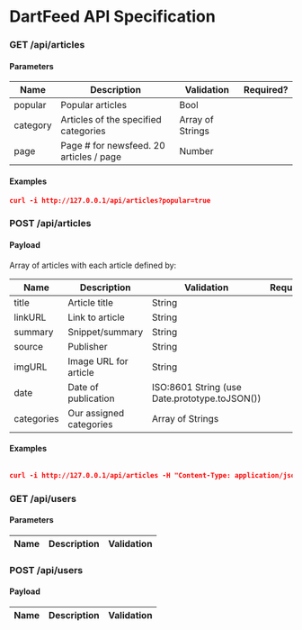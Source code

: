 # DartFeed API Specification
 
### GET /api/articles

#### Parameters

Name | Description | Validation | Required?
-----|------------- | --------- | ---
popular | Popular articles | Bool | 
category | Articles of the specified categories | Array of Strings | 
page | Page # for newsfeed. 20 articles / page | Number | 

#### Examples

```json
curl -i http://127.0.0.1/api/articles?popular=true

```

### POST /api/articles

#### Payload

Array of articles with each article defined by:

Name | Description | Validation | Required?
-----|------------- | --------- |------
title | Article title | String | 
linkURL | Link to article | String |  
summary | Snippet/summary | String | 
source | Publisher | String | 
imgURL | Image URL for article | String | 
date | Date of publication | ISO:8601 String (use Date.prototype.toJSON()) | 
categories | Our assigned categories | Array of Strings | 

#### Examples

```json

curl -i http://127.0.0.1/api/articles -H "Content-Type: application/json" -d '[{{"title":"TensorFlow and Monetizing Intellectual Property","linkURL":"https://stratechery.com/2015/tensorflow-and-monetizing-intellectual-property/","summary":"<p>Google has said repeatedly that machine learning is key to their future. Why, then, did they open source the secret sauce? Is it a mistake, or are there lessons to be learned for IP creators everywhere.</p> <p>The post <a rel="nofollow" href="https://stratechery.com/2015/tensorflow-and-monetizing-intellectual-property/">TensorFlow and Monetizing Intellectual Property</a> appeared first on <a rel="nofollow" href="https://stratechery.com">Stratechery by Ben Thompson</a>.</p>"","source":"Stratechery","imgURL":"test.jpg","date":"???","categories":"["Machine Learning","Patents"]"}}]'

```


### GET /api/users  

#### Parameters

Name | Description | Validation
-----|------------- | ---------

### POST /api/users  

#### Payload

Name | Description | Validation
-----|------------- | ---------
